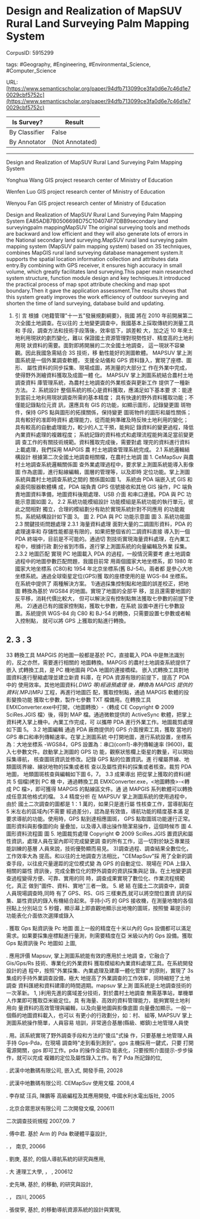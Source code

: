 # Design and Realization of MapSUV Rural Land Surveying Palm Mapping System

CorpusID: 5915299
 
tags: #Geography, #Engineering, #Environmental_Science, #Computer_Science

URL: [https://www.semanticscholar.org/paper/94dfb713099ce3fa0d6e7c46d1e70029cbf5752c](https://www.semanticscholar.org/paper/94dfb713099ce3fa0d6e7c46d1e70029cbf5752c)
 
| Is Survey?        | Result          |
| ----------------- | --------------- |
| By Classifier     | False |
| By Annotator      | (Not Annotated) |

---

Design and Realization of MapSUV Rural Land Surveying Palm Mapping System


Yonghua Wang 
GIS project research center of Ministry of Education


Wenfen Luo 
GIS project research center of Ministry of Education


Wenyou Fan 
GIS project research center of Ministry of Education


Design and Realization of MapSUV Rural Land Surveying Palm Mapping System
EA85ADB7B0506698D75C104074F7DBB9secondary land surveyingpalm mappingMapSUV
The original surveying tools and methods are backward and low efficient and they will also generate lots of errors in the National secondary land surveying.MapSUV rural land surveying palm mapping system (MapSUV palm mapping system) based on 3S techniques, combines MapGIS rural land surveying database management system.It supports the spatial location information collection and attributes data entry.By combining with GPS receiver, it ensures high accuracy in small volume, which greatly facilitates land surveying.This paper main researched system structure, function module design and key techniques.It introduced the practical process of map spot attribute checking and map spot boundary.Then it gave the application assessment.The results shows that this system greatly improves the work efficiency of outdoor surveying and shorten the time of land surveying, database build and updating.
1. 引 言 根據《地籍管理"十一五"發展規劃綱要》，我國 將在 2010 年前開展第二次全國土地調查。在以往的 土地變更調查中，我國基本上採取傳統的測量工具和 手段，調查方法和技術手段落後，效率低下，誤差較 大，加之近 10 年來土地利用現狀的劇烈變化，難以 保證國土資源管理對現勢性好、精度高的土地利用現 狀資料的需要。面對即將開展的二次全國土地調查， 這一現狀不容樂觀。因此我國急需結合 3S 技術，移 動性能好的測圖軟體。 MAPSUV 掌上測圖系統是一個外業調查軟體， 支援全站儀和 GPS 資料錄入，實現了座標、圖形、 屬性資料的同步採集、現場成圖，將測量的大部分工 作在外業中完成，使得野外測繪資料獲取及成圖一體 化。 MAPSUV 掌上測圖系統結合農村土地調查資料 庫管理系統，為農村土地調查的外業核查與更新工作 提供了一種新方法。 2. 系統設計 整個系統的核心是資料獲取，應滿足如下基本要 求：能達到當前土地利用現狀調查所需的基本精度； 具有快速的野外資料獲取功能；不僅能記錄點位元資 訊，還應具有 GIS 的功能，如顯示圖形，記錄變更圖 斑物件，保持 GPS 點與圖形的拓撲關係，保持變更 圖斑物件的圖形和屬性關係；具有較好的准即時資料 處理能力，從而能夠準確及時反映土地利用的變化； 具有較高的自動處理能力，較少的人工干預，能夠記 錄資料的變更過程，降低內業資料處理的複雜程度； 系統記錄的資料格式和處理流程能夠滿足當前變更調 查工作的有關技術規範。資料獲取完成後，需要對處 理完的資料進行資料上載處理，我們採用 MAPGIS 農 村土地調查管理系統完成。 2.1 系統邏輯結構設計 根據第二次全國土地調查相關檔，在農村土地調 圖 1. CeMapSuv 與農村土地調查系統邏輯關係圖 查外業處理過程中，要求掌上測圖系統能導入影像圖 作為底圖，進行點線編輯，圖層的管理等，以及即時 定位功能。掌上測圖系統與農村土地調查系統之間的 關係圖如圖 1。 系統由 PDA 端嵌入式 GIS 和桌面伺服器軟體構 成，PDA 端負責 GPS 信號接收和其他 GIS 操作，PC 端負責地圖資料準備，地圖資料後期處理、USB 介面 和串口連接。PDA 與 PC 功能示意圖如圖 2。 2.2 系統功能模組設計 功能模組是系統功能的執行單元，彼此之間相對 獨立，合理的模組劃分有助於實現系統針對不同應用 的功能裁剪。系統結構設計如下圖 3。 圖 2. PDA 與 PC 功能示意圖 圖 3. 系統功能圖 2.3 關鍵技術問題處理 2.3.1 海量資料處理 面對大量的二調圖形資料，PDA 的處理速率和 存儲性能都是有限的，如果把整個省的二調資料直接 導入到一個 PDA 終端中，目前是不可能的。通過切 割技術實現海量資料處理，在內業工程中，根據行政 劃分省到市縣，進行掌上測圖系統的向量編輯及外業 採集。 2.3.2 地圖匹配 實現 PC 地圖載入 PDA 的過程，一般情況需要考 慮土地調查過程中的地圖參數匹配問題，我國目前常 用兩個國家大地坐標系，即 1980 年國家大地坐標系 (C80)和 1954 年北京坐標系(舊 BJ-54)。兩者都 是參心大地坐標系統。通過全球衛星定位(GPS)獲 取的座標使用的是 WGS-84 坐標系。在系統中提供了 兩種解決方案。 1)通過採集控制點和地圖的誤差校正，把地圖 轉換為基於 WGS84 的地圖。實現了地圖的全部平 移，並且還需要地圖的反平移，消耗代價比較大， 但可以解決沒有控制點無法獲取七參數的前提下使 用。 2)通過已有的國家控制點，獲取七參數，在系統 設置中進行七參數設置。系統提供 WGS-84 向 C80 和 BJ-54 的轉換，只需要設置七參數或者輸入控制點， 就可以將 GPS 上獲取的點進行轉換。
## 2. 3 . 3
33
轉換工具 MAPGIS 的地圖一般都是基於 PC，直接載入 PDA 中是無法識別的，反之亦然，需要進行相關的 地圖轉換。MAPGIS 的農村土地調查系統提供了嵌入 式轉換工具，是 PC 機地圖與 PDA 地圖的連接橋樑。 嵌入式轉換工具對地圖資料進行壓縮處理並建立新資 料庫，在 PDA 資源有限的前提下，提高了 PDA 中的 使用效率。其他地圖資料(*.DWG 等)經過預處理 後，轉換為 MAPGIS 提供的資料(*.MPJ)MPJ 工程，再進行地圖匹 配，獲取控制點，通過 MAPGIS 軟體的投影變換功能 獲取七參數，製作七參數 TXT 檔備用。在轉換工具 EMXConverter.exe中打開，〈地圖轉換〉-〈轉成 CE Copyright © 2009 SciRes.JGIS 檔〉後，得到 MAP 檔。通過微軟提供的 ActiveSync 軟體，把掌上資料拷入掌上機中。內業工作完成，可 以攜帶 PDA 進行外業工作。地圖裁剪處理如下圖 5。 3.2 地圖編輯 通過 PDA 廠商提供的 GPS 介面搜索工具，獲取 當地的 GPS 串口和串列傳輸速率。在掌上測圖系統 中打開地圖，進行系統設置，坐標系為：大地坐標系 -WGS84，GPS 設置為：串口(com1)-串列傳輸速率 (9600)，載入七參數文件。啟動掌上測圖的 GPS 功 能，觀察狀態欄上衛星的數量，可以開始採集導航， 核查圖斑資訊並修改。記錄 GPS 點的位置資訊。進 行權屬界線、地類圖斑界線、線狀地物的採集或者核 查以及屬性資料的採集或者核查。裁剪 PDA 地圖， 地類圖斑核查與編輯如下圖 6，7。 3.3 成果導出 把從掌上獲取的資料(總共 5 個檔)拷到 PC 機 中，通過轉換工具 EMXConverter.exe，<地圖轉換>-<轉成 PC 檔>，即可獲得 MAPGIS 的點線區文件。通 過 MAPGIS 系列軟體可以轉換成任意其他格式的檔。 3.4 精度分析 在 MAPSUV 掌上測圖系統的使用過程中，由於 國土二次調查的圖都是 1：1 萬的，如果只是進行屬 性核查工作，當導航點在 5 米左右的區域內(不需要 經過差分)，認為是有效值，導航功能的精度基本滿 足要求導航的功能。使用時，GPS 點到達相應圖斑， GPS 點取圖斑功能運行正常。圖形資料與影像圖的向 量疊加，以及導入導出操作簡潔易操作，這個時候市 圖 4. 圖形資料流程圖 圖 5. 地圖裁剪處理 Copyright © 2009 SciRes.JGIS 置資訊和屬性資訊，處理人員在室內即可完成變更調 查的所有工作，這一切對於缺乏專業技能訓練的基層 人員來說，技術優勢顯而易見。 3)調查過程、調查結果全數位化，工作效率大為 提高。和以往的土地調查方法相比，"CEMapSuv"採 用了全新的調查手段，以往皮尺量邊距的定位模式變 為 GPS 的自動定位、現場在 PDA 上錄入相關的屬性 資訊後，完成全數位化的野外調查的資訊採集與記 錄。在土地變更調查過程變得方便、可靠、實用的同 時，調查成果實現了數位化、作業流程規範化，真正 做到"圖件、資料、實地"三者一致。 5. 總 結 在國土二次調查中，調查人員現場調查時,同時 有了 GPS、RS、GIS 三樣東西,就可以將空間位置資 訊的採集、屬性資訊的錄入有機結合起來。手持小巧 的 GPS 接收機，在測量地塊的各個拐點上分別站立 5 秒鐘，顯示幕上即直觀地顯示出地塊的圖斑，按照螢 幕提示的功能表化介面依次選擇或錄入












. 獲取 Gps 點資訊後 Pc 地圖 面上一般的精度在十米以內的 Gps 設備都可以滿足 需求。如果要採集座標點進行量測，則需要精度在亞 米級以內的 Gps 設備。獲取 Gps 點資訊後 Pc 地圖如 上圖, 

. 應用評價 Mapsuv, 掌上測圖系統能有效的應用於土地調 查，它融合了 Gis/Gps/Rs 技術、專業化的外業資料 獲取模組和內業資料處理工具。在系統開發設計的過 程中，按照"外業採集、內業處理及建庫一體化管理" 的原則，實現了 3s 集成的手持外業調查設備，極大 地提高了外業調查的工作效率，同時縮短了土地調查 資料匯總和資料建庫的時間週期。mapsuv 掌上測 圖系統是土地調查技術的一次革新。 1, )利用先進的廣域差分技術，對於農村土地調查 無需基準站，單機單人作業即可獲取亞米級定位。具 有海量、高效的資料管理能力，能夠實現土地利用向 量資料的高效管理與編輯，以及向量地圖與影像底圖 向量疊加顯示。一般一個縣的地圖資料載入，也可以 有更小的行政劃分，如：村、 組等, MAPSUV 掌上測圖系統操作簡單，人員容易 培訓，非常適合基層(縣級、鄉鎮)土地管理人員使

. 用。該系統實現了野外調查手段和方法的"傻瓜"式操 作，只要基層土地管理人員手持 Gps-Pda，在現場 調查時"走到看到測到"。gps 主機採用一鍵式，只要 打開電源開關，gps 即可工作。pda 的操作全部功 能表化，只要按照介面提示-步步操作，就可以完成 複雜的定位及屬性錄入工作。有了 Pda 所記錄的位, 

. 武漢中地數碼有限公司, 嵌入式, 開發手冊, 20028

. 武漢中地數碼有限公司. CEMapSuv 使用文檔. 2008,4

. 李存斌 汪兵, 陳鵬等 高級編程及其應用開發, 中國水利水電出版社, 2005

. 北京合眾思狀有限公司 二次開發文檔, 200611

二次調查技術規程 2007,09. 7

. 傅中君. 基於 Arm 的 Pda 軟硬體平臺設計, 

. ， 南京, 20066

. 劉庚, 基於, 的個人導航系統的研究與應用, 

. 大 連理工大學, ， , 200612

. 史先琳, 基於, 的移動, 的研究與設計, 

. ， 四川, 20065

. 張俊寧, 基於, 的移動導航資源系統的設計與實現,